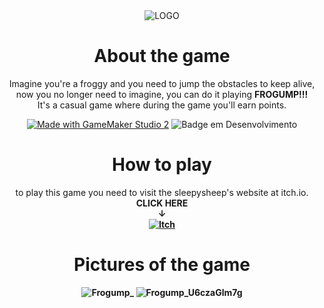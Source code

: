 <div align="center">
<img align="center" alt="LOGO" src="https://user-images.githubusercontent.com/93049899/175776738-ac3ef54c-5135-4219-9448-798f6fc0503f.png" />

# About the game
 Imagine you're a froggy and you need to jump the obstacles to keep alive, now you no longer need to imagine, you can do it playing <b>FROGUMP!!!</b><br/>
 It's a casual game where during the game you'll earn points.<br/>
 
 [![Made with GameMaker Studio 2](https://img.shields.io/badge/Made%20with-GameMaker_Studio_2-000000.svg?style=for-the-badge&logo=data%3Aimage%2Fpng%3Bbase64%2CiVBORw0KGgoAAAANSUhEUgAAAA4AAAAOCAMAAAAolt3jAAAAZlBMVEX%2F%2F%2F%2F%2F%2F%2F%2F%2F%2F%2F%2F%2F%2F%2F%2F%2F%2F%2F%2F%2F%2F%2F%2F%2F%2F%2F%2F%2F%2F%2F%2F%2F%2F%2F%2F%2F%2F%2F%2F%2F%2F%2F%2F%2F%2F%2F%2F%2F%2F%2F%2F%2F%2F%2F%2F%2F%2F%2F%2F%2F%2F%2F%2F%2F%2F%2F%2F%2F%2F%2F%2F%2F%2F%2F%2F%2F%2F%2F%2F%2F%2F%2F%2F%2F%2F%2F%2F%2F%2F%2F%2F%2F%2F%2F%2F%2F%2F%2F%2F%2F%2F%2F%2F%2F%2F%2F%2F%2F%2F%2F%2F%2F%2F%2F%2F%2F%2F%2F%2F%2F%2F%2F%2F%2F%2F%2F%2F%2F%2F%2F%2F%2F%2F%2F%2BrG8stAAAAIXRSTlMABg0OFBkfcn1%2Bf4CBgoOFhoeIiouWmNDa5ebp8PX2%2B%2F6o6Vq%2BAAAAY0lEQVR42k2OWQ6AIAwFn%2BIOioobrnD%2FS4o0EeanmQxNAdErRFTWtsFq6%2BiiZozz0CSnTjYBwo0RkF8DWDLf51Ni9K%2FYdq0Fy3KAfzk97M7goK1F%2F4rGH9Kk1OlboQtEDIrmC%2BU3CVxTr%2FRMAAAAAElFTkSuQmCC)](https://www.yoyogames.com/gamemaker) ![Badge em Desenvolvimento](https://img.shields.io/static/v1?label=STATUS&message=IN%20DEVELOPMENT&color=GREEN&style=for-the-badge)
 
# How to play
 to play this game you need to visit the sleepysheep's website at itch.io. <br/>
 <b>CLICK HERE<b/> <br/>
 ↓ <br/>
 [![Itch](https://img.shields.io/badge/Itch.io-FA5C5C?style=for-the-badge&logo=itchdotio&logoColor=white)](https://sleepysheep-studio.itch.io/frogump)
 
# Pictures of the game 
![Frogump_](https://user-images.githubusercontent.com/93049899/174148712-cb2af7ca-e949-40ab-8c8f-bd2d44614bc4.png)
![Frogump_U6czaGlm7g](https://user-images.githubusercontent.com/93049899/174148767-18fb9c81-faed-4ebd-92a5-9d7e4438c7e9.png)
</div>



